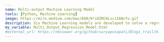 ```yaml
---
name: Multi-output Machine Learning Model
tools: [Python, Machine Learning]
image: https://miro.medium.com/max/600/0*iDZMC0LsciIANcYv.gif
description: Six Machine Learning models are developed to solve a regression problem using sklearn in python.
my_variable: Multi_Output_Regression_Model.html
#external_url: https://nbviewer.org/github/suryapusapati/Blogs_trail/blob/main/Multi%20Output%20Regression%20Model.ipynb
---
```


